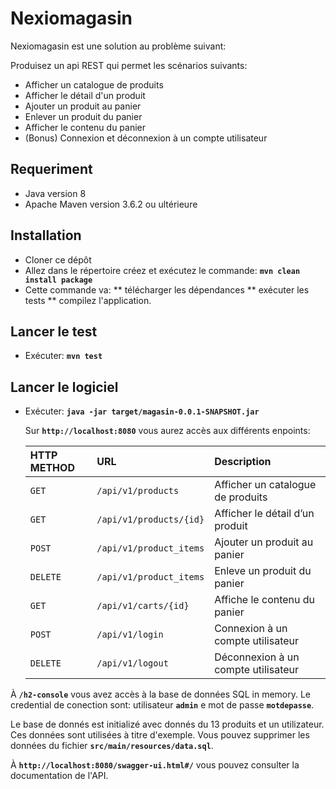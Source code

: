 # Nexiomagasin

Nexiomagasin est une solution au problème suivant:

Produisez un api REST qui permet les scénarios suivants: 
* Afficher un catalogue de produits
* Afficher le détail d'un produit
* Ajouter un produit au panier
* Enlever un produit du panier
* Afficher le contenu du panier
* (Bonus) Connexion et déconnexion à un compte utilisateur

## Requeriment

* Java version 8
* Apache Maven version 3.6.2 ou ultérieure

## Installation
* Cloner ce dépôt
* Allez dans le répertoire créez et exécutez le commande: **`mvn clean install package`**
* Cette commande va:
** télécharger les dépendances 
** exécuter les tests 
** compilez l'application.

## Lancer le test
* Exécuter: **`mvn test`**

## Lancer le logiciel
* Exécuter: **`java -jar target/magasin-0.0.1-SNAPSHOT.jar`**

  Sur **`http://localhost:8080`** vous aurez accès aux différents enpoints:
  
  | HTTP METHOD | URL                       | Description                            |
  | :---------- | :------------------------ | :------------------------------------- |
  |  `GET`      | `/api/v1/products`        | Afficher un catalogue de produits      |
  |  `GET`      | `/api/v1/products/{id}`   | Afficher le détail d’un produit        |
  |  `POST`     | `/api/v1/product_items`   | Ajouter un produit au panier           |
  |  `DELETE`   | `/api/v1/product_items`   | Enleve un produit du panier            |
  |  `GET`      | `/api/v1/carts/{id}`      | Affiche le contenu du panier           |
  |  `POST`     | `/api/v1/login`           | Connexion à un compte utilisateur      |
  |  `DELETE`   | `/api/v1/logout`          | Déconnexion à un compte utilisateur    |
  
À **`/h2-console`** vous avez accès à la base de données SQL in memory. 
Le credential de conection sont: utilisateur **`admin`** e mot de passe **`motdepasse`**.

Le base de donnés est initializé avec donnés du 13 produits et un utilizateur. 
Ces données sont utilisées à titre d'exemple. Vous pouvez supprimer les données du fichier **`src/main/resources/data.sql`**.

À **`http://localhost:8080/swagger-ui.html#/`** vous pouvez consulter la documentation de l'API.
